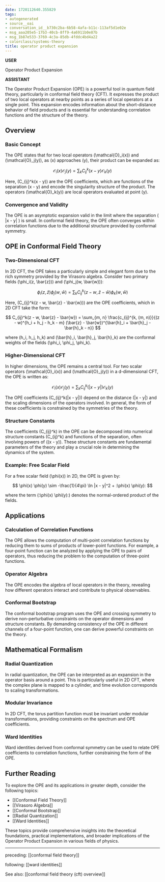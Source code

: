 ```yaml
---
date: 1720112640.355829
tags:
- autogenerated
- source__oai
- conversation_id__b730c2ba-6b58-4afa-b11c-113af5d1e02e
- msg_aaa205e5-17b3-40cb-8ff9-4a6911b0e87b
- msg_1b87e533-3769-4c3a-85db-4fddc4bd4a22
- colorclass/systems-theory
title: operator product expansion
---
```


**USER**

Operator Product Expansion


**ASSISTANT**

The Operator Product Expansion (OPE) is a powerful tool in quantum field theory, particularly in conformal field theory (CFT). It expresses the product of two local operators at nearby points as a series of local operators at a single point. This expansion encodes information about the short-distance behavior of field products and is essential for understanding correlation functions and the structure of the theory.

## Overview

### Basic Concept

The OPE states that for two local operators \(\mathcal{O}_i(x)\) and \(\mathcal{O}_j(y)\), as \(x\) approaches \(y\), their product can be expanded as:

$$
\mathcal{O}_i(x) \mathcal{O}_j(y) = \sum_k C_{ij}^k(x - y) \mathcal{O}_k(y)
$$

Here, \(C_{ij}^k(x - y)\) are the OPE coefficients, which are functions of the separation \(x - y\) and encode the singularity structure of the product. The operators \(\mathcal{O}_k(y)\) are local operators evaluated at point \(y\).

### Convergence and Validity

The OPE is an asymptotic expansion valid in the limit where the separation \( |x - y| \) is small. In conformal field theory, the OPE often converges within correlation functions due to the additional structure provided by conformal symmetry.

## OPE in Conformal Field Theory

### Two-Dimensional CFT

In 2D CFT, the OPE takes a particularly simple and elegant form due to the rich symmetry provided by the Virasoro algebra. Consider two primary fields \(\phi_i(z, \bar{z})\) and \(\phi_j(w, \bar{w})\):

$$
\phi_i(z, \bar{z}) \phi_j(w, \bar{w}) = \sum_k C_{ij}^k(z - w, \bar{z} - \bar{w}) \phi_k(w, \bar{w})
$$

Here, \(C_{ij}^k(z - w, \bar{z} - \bar{w})\) are the OPE coefficients, which in 2D CFT take the form:

$$
C_{ij}^k(z - w, \bar{z} - \bar{w}) = \sum_{m, n} \frac{c_{ij}^{k, (m, n)}}{(z - w)^{h_i + h_j - h_k - m} (\bar{z} - \bar{w})^{\bar{h}_i + \bar{h}_j - \bar{h}_k - n}}
$$

where \(h_i, h_j, h_k\) and \(\bar{h}_i, \bar{h}_j, \bar{h}_k\) are the conformal weights of the fields \(\phi_i, \phi_j, \phi_k\).

### Higher-Dimensional CFT

In higher dimensions, the OPE remains a central tool. For two scalar operators \(\mathcal{O}_i(x)\) and \(\mathcal{O}_j(y)\) in a d-dimensional CFT, the OPE is written as:

$$
\mathcal{O}_i(x) \mathcal{O}_j(y) = \sum_k C_{ij}^k(|x - y|) \mathcal{O}_k(y)
$$

The OPE coefficients \(C_{ij}^k(|x - y|)\) depend on the distance \(|x - y|\) and the scaling dimensions of the operators involved. In general, the form of these coefficients is constrained by the symmetries of the theory.

### Structure Constants

The coefficients \(C_{ij}^k\) in the OPE can be decomposed into numerical structure constants \(C_{ij}^k\) and functions of the separation, often involving powers of \((x - y)\). These structure constants are fundamental parameters of the theory and play a crucial role in determining the dynamics of the system.

### Example: Free Scalar Field

For a free scalar field \(\phi(x)\) in 2D, the OPE is given by:

$$
\phi(x) \phi(y) \sim -\frac{1}{4\pi} \ln |x - y|^2 + :\phi(x) \phi(y):
$$

where the term \(:\phi(x) \phi(y):\) denotes the normal-ordered product of the fields.

## Applications

### Calculation of Correlation Functions

The OPE allows the computation of multi-point correlation functions by reducing them to sums of products of lower-point functions. For example, a four-point function can be analyzed by applying the OPE to pairs of operators, thus reducing the problem to the computation of three-point functions.

### Operator Algebra

The OPE encodes the algebra of local operators in the theory, revealing how different operators interact and contribute to physical observables.

### Conformal Bootstrap

The conformal bootstrap program uses the OPE and crossing symmetry to derive non-perturbative constraints on the operator dimensions and structure constants. By demanding consistency of the OPE in different channels of a four-point function, one can derive powerful constraints on the theory.

## Mathematical Formalism

### Radial Quantization

In radial quantization, the OPE can be interpreted as an expansion in the operator basis around a point. This is particularly useful in 2D CFT, where the complex plane is mapped to a cylinder, and time evolution corresponds to scaling transformations.

### Modular Invariance

In 2D CFT, the torus partition function must be invariant under modular transformations, providing constraints on the spectrum and OPE coefficients.

### Ward Identities

Ward identities derived from conformal symmetry can be used to relate OPE coefficients to correlation functions, further constraining the form of the OPE.

## Further Reading

To explore the OPE and its applications in greater depth, consider the following topics:

- [[Conformal Field Theory]]
- [[Virasoro Algebra]]
- [[Conformal Bootstrap]]
- [[Radial Quantization]]
- [[Ward Identities]]

These topics provide comprehensive insights into the theoretical foundations, practical implementations, and broader implications of the Operator Product Expansion in various fields of physics.


---

preceding: [[conformal field theory]]  


following: [[ward identities]]

See also: [[conformal field theory (cft) overview]]
